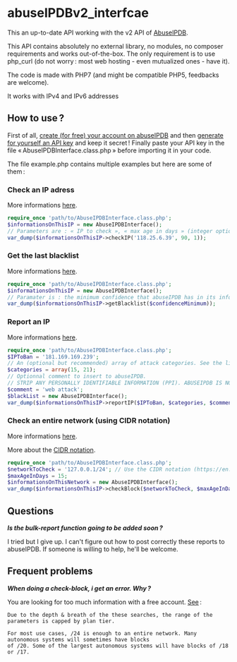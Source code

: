 # abuseIPDBv2_interfcae

This an up-to-date API working with the v2 API of [AbuseIPDB](https://www.abuseipdb.com/).

This API contains absolutely no external library, no modules, no composer requirements and works 
out-of-the-box. The only requirement is to use php_curl (do not worry : most web hosting - even mutualized
ones - have it).

The code is made with PHP7 (and might be compatible PHP5, feedbacks are welcome).

It works with IPv4 and IPv6 addresses

## How to use ?

First of all, [create (for free) your account on abuseIPDB](https://www.abuseipdb.com/register?plan=free) and
then [generate for yourself an API key](https://www.abuseipdb.com/account/api) and keep it secret ! Finally paste
your API key in the file « AbuseIPDBInterface.class.php » before importing it in your code.

The file example.php contains multiple examples but here are some of them :

### Check an IP adress

More informations [here](https://docs.abuseipdb.com/?php#check-endpoint).

```php
require_once 'path/to/AbuseIPDBInterface.class.php';
$informationsOnThisIP = new AbuseIPDBInterface();
// Parameters are : « IP to check », « max age in days » (integer optional), « verbose mode ? » (boolean optional)
var_dump($informationsOnThisIP->checkIP('118.25.6.39', 90, 1));
```

### Get the last blacklist

More informations [here](https://docs.abuseipdb.com/?php#blacklist-endpoint).

```php
require_once 'path/to/AbuseIPDBInterface.class.php';
$informationsOnThisIP = new AbuseIPDBInterface();
// Paramater is : the minimum confidence that abuseIPDB has in its informations (100 = sure). 
var_dump($informationsOnThisIP->getBlacklist($confidenceMinimum));
```

### Report an IP

More informations [here](https://docs.abuseipdb.com/?php#check-block-endpoint).

```php
require_once 'path/to/AbuseIPDBInterface.class.php';
$IPToBan = '181.169.169.239';
// An (optional but recommended) array of attack categories. See the list here : https://www.abuseipdb.com/categories
$categories = array(15, 21);
// Optionnal comment to insert to abuseIPDB.
// STRIP ANY PERSONALLY IDENTIFIABLE INFORMATION (PPI). ABUSEIPDB IS NOT RESPONSIBLE FOR PPI YOU REVEAL... NOR AM I...
$comment = 'web attack';
$blackList = new AbuseIPDBInterface();
var_dump($informationsOnThisIP->reportIP($IPToBan, $categories, $comment));
```

### Check an entire network (using CIDR notation)

More informations [here](https://docs.abuseipdb.com/?php#check-endpoint).

More about the [CIDR notation](https://en.wikipedia.org/wiki/Classless_Inter-Domain_Routing).

```php
require_once 'path/to/AbuseIPDBInterface.class.php';
$networkToCheck = '127.0.0.1/24'; // Use the CIDR notation (https://en.wikipedia.org/wiki/Classless_Inter-Domain_Routing).
$maxAgeInDays = 15;
$informationsOnThisNetwork = new AbuseIPDBInterface();
var_dump($informationsOnThisIP->checkBlock($networkToCheck, $maxAgeInDays));
```

## Questions

***Is the bulk-report function going to be added soon ?***

I tried but I give up. I can't figure out how to post correctly these reports to abuseIPDB. If someone is willing
to help, he'll be welcome.

## Frequent problems

***When doing a check-block, i get an error. Why ?***

You are looking for too much information with a free account.
[See](https://docs.abuseipdb.com/?php#check-block-limits) :

```text
Due to the depth & breath of the these searches, the range of the parameters is capped by plan tier.

For most use cases, /24 is enough to an entire network. Many autonomous systems will sometimes have blocks
of /20. Some of the largest autonomous systems will have blocks of /18 or /17.
```